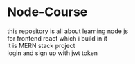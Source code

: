 # Node-Course
this repository is all about learning node js <br>
for frontend react which i build in it <br> it is MERN stack project <br>
login and sign up with jwt token